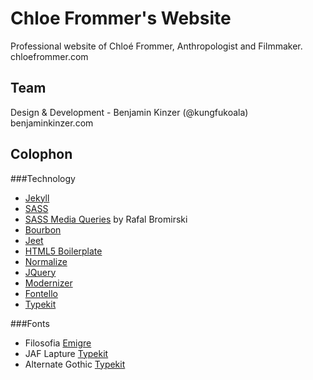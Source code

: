 # Chloe Frommer's Website

Professional website of Chloé Frommer, Anthropologist and Filmmaker. chloefrommer.com

## Team
Design & Development - Benjamin Kinzer (@kungfukoala) benjaminkinzer.com

## Colophon
###Technology
* [Jekyll](http://jekyllrb.com/)
* [SASS](http://sass-lang.com)
* [SASS Media Queries](http://github.com/paranoida/sass-mediaqueries) by Rafal Bromirski
* [Bourbon](http://bourbon.io)
* [Jeet](http://jeet.gs)
* [HTML5 Boilerplate](https://html5boilerplate.com)
* [Normalize](http://necolas.github.io/normalize.css/)
* [JQuery](https://jquery.com/)
* [Modernizer](http://modernizr.com/)
* [Fontello](http://fontello.com/)
* [Typekit](http://typekit.com/)

###Fonts
* Filosofia [Emigre](http://www.emigre.com/)
* JAF Lapture [Typekit](https://typekit.com/fonts/jaf-lapture)
* Alternate Gothic [Typekit](https://typekit.com/fonts/alternate-gothic)
